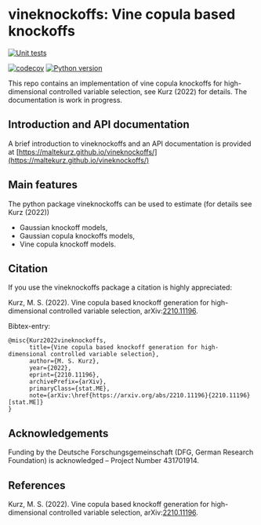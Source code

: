 # vineknockoffs: Vine copula based knockoffs 

[![Unit tests](https://github.com/MalteKurz/vineknockoffs/actions/workflows/unitest.yml/badge.svg)](https://github.com/MalteKurz/vineknockoffs/actions/workflows/unitest.yml)
<!--- [![PyPI version](https://badge.fury.io/py/DoubleML.svg)](https://badge.fury.io/py/DoubleML) --->
[![codecov](https://codecov.io/gh/MalteKurz/vineknockoffs/branch/main/graph/badge.svg?token=E3O3ZOLLBE)](https://codecov.io/gh/MalteKurz/vineknockoffs)
[![Python version](https://img.shields.io/badge/python-3.6%20%7C%203.7%20%7C%203.8%20%7C%203.9%20%7C%203.10%20%7C%203.11-blue)](https://www.python.org/)


This repo contains an implementation of vine copula knockoffs for high-dimensional controlled variable selection, see 
Kurz (2022) for details. The documentation is work in progress.

## Introduction and API documentation

A brief introduction to vineknockoffs and an API documentation is provided at
[https://maltekurz.github.io/vineknockoffs/](https://maltekurz.github.io/vineknockoffs/)

## Main features

The python package vineknockoffs can be used to estimate (for details see Kurz (2022))
- Gaussian knockoff models,
- Gaussian copula knockoffs models,
- Vine copula knockoff models.


## Citation

If you use the vineknockoffs package a citation is highly appreciated:

Kurz, M. S. (2022). Vine copula based knockoff generation for high-dimensional controlled variable selection,
arXiv:[2210.11196](https://arxiv.org/abs/2210.11196).

Bibtex-entry:

    @misc{Kurz2022vineknockoffs,
          title={Vine copula based knockoff generation for high-dimensional controlled variable selection}, 
          author={M. S. Kurz},
          year={2022},
          eprint={2210.11196},
          archivePrefix={arXiv},
          primaryClass={stat.ME},
          note={arXiv:\href{https://arxiv.org/abs/2210.11196}{2210.11196} [stat.ME]}
    }

## Acknowledgements

Funding by the Deutsche Forschungsgemeinschaft (DFG, German Research
Foundation) is acknowledged – Project Number 431701914.

## References

Kurz, M. S. (2022). Vine copula based knockoff generation for high-dimensional controlled variable selection,
arXiv:[2210.11196](https://arxiv.org/abs/2210.11196).

